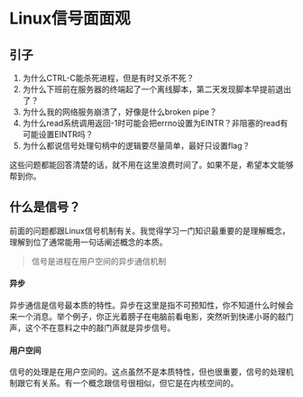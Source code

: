 
# Linux信号面面观

## 引子

1. 为什么CTRL-C能杀死进程，但是有时又杀不死？
2. 为什么下班前在服务器的终端起了一个离线脚本，第二天发现脚本早提前退出了？
3. 为什么我的网络服务崩溃了，好像是什么broken pipe？
4. 为什么read系统调用返回-1时可能会把errno设置为EINTR？非阻塞的read有可能设置EINTR吗？
5. 为什么都说信号处理句柄中的逻辑要尽量简单，最好只设置flag？

这些问题都能回答清楚的话，就不用在这里浪费时间了。如果不是，希望本文能够帮到你。

## 什么是信号？

前面的问题都跟Linux信号机制有关。我觉得学习一门知识最重要的是理解概念，理解到位了通常能用一句话阐述概念的本质。

> 信号是进程在用户空间的异步通信机制

#### 异步

异步通信是信号最本质的特性。异步在这里是指不可预知性，你不知道什么时候会来一个消息。举个例子，你正光着膀子在电脑前看电影，突然听到快递小哥的敲门声，这个不在意料之中的敲门声就是异步信号。

#### 用户空间

信号的处理是在用户空间的。这点虽然不是本质特性，但也很重要，信号的处理机制跟它有关系。有一个概念跟信号很相似，但它是在内核空间的。
